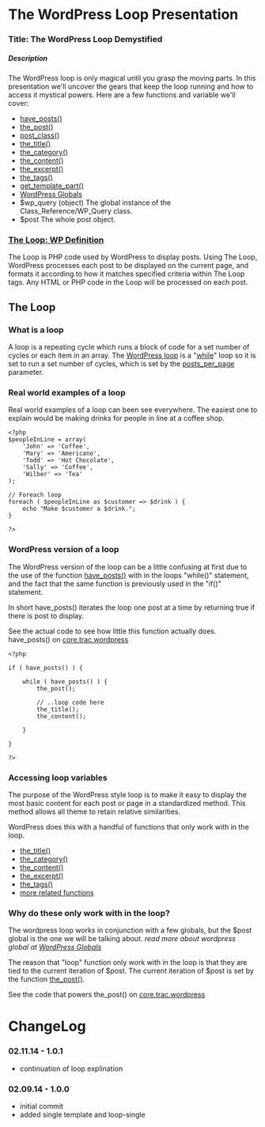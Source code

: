 The WordPress Loop Presentation
==================

### Title: The WordPress Loop Demystified

##### Description
The WordPress loop is only magical until you grasp the moving parts. In this presentation we'll uncover the gears that keep the loop running and how to access it mystical powers. Here are a few functions and variable we'll cover: 

- [have_posts()](http://codex.wordpress.org/Function_Reference/have_posts)
- [the_post()](http://codex.wordpress.org/Function_Reference/the_post)
- [post_class()](http://codex.wordpress.org/Function_Reference/post_class)
- [the_title()](http://codex.wordpress.org/Function_Reference/the_title)
- [the_category()](http://codex.wordpress.org/Function_Reference/the_category)
- [the_content()](http://codex.wordpress.org/Function_Reference/the_content)
- [the_excerpt()](http://codex.wordpress.org/Function_Reference/the_excerpt)
- [the_tags()](http://codex.wordpress.org/Function_Reference/the_tags)
- [get_template_part()](http://codex.wordpress.org/Function_Reference/get_template_part)
- [WordPress Globals](http://codex.wordpress.org/Global_Variables)
- $wp_query (object) The global instance of the Class_Reference/WP_Query class.
- $post The whole post object.

### [The Loop: WP Definition](http://codex.wordpress.org/The_Loop)

The Loop is PHP code used by WordPress to display posts. Using The Loop, WordPress processes each post to be displayed on the current page, and formats it according to how it matches specified criteria within The Loop tags. Any HTML or PHP code in the Loop will be processed on each post.

The Loop
------------------

### What is a loop

A loop is a repeating cycle which runs a block of code for a set number of cycles or each item in an array. The [WordPress loop](http://codex.wordpress.org/The_Loop) is a "[while](http://www.php.net/manual/en/control-structures.while.php)" loop so it is set to run a set number of cycles, which is set by the [posts_per_page](http://codex.wordpress.org/Class_Reference/WP_Query#Pagination_Parameters) parameter. 

### Real world examples of a loop

Real world examples of a loop can been see everywhere. The easiest one to explain would be making drinks for people in line at a coffee shop.

```
<?php
$peopleInLine = array(
	'John' => 'Coffee',
	'Mary' => 'Americano',
	'Todd' => 'Hot Chocolate',
	'Sally' => 'Coffee',
	'Wilber' => 'Tea'
);

// Foreach loop
foreach ( $peopleInLine as $customer => $drink ) {
	echo "Make $customer a $drink.";
}

?>
```

### WordPress version of a loop

The WordPress version of the loop can be a little confusing at first due to the use of the function [have_posts()](http://codex.wordpress.org/Function_Reference/have_posts) with in the loops "while()" statement, and the fact that the same function is previously used in the "if()" statement.

In short have_posts() iterates the loop one post at a time by returning true if there is post to display.

See the actual code to see how little this function actually does. have_posts() on [core.trac.wordpress](https://core.trac.wordpress.org/browser/tags/3.8.1/src/wp-includes/query.php#L3142)

```
<?php

if ( have_posts() ) {
	
	while ( have_posts() ) {
		the_post();
		
		// ..loop code here
		the_title();
		the_content();
		
	}
	
}

?>
```

### Accessing loop variables

The purpose of the WordPress style loop is to make it easy to display the most basic content for each post or page in a standardized method. This method allows all theme to retain relative similarities. 

WordPress does this with a handful of functions that only work with in the loop. 

- [the_title()](http://codex.wordpress.org/Function_Reference/the_title)
- [the_category()](http://codex.wordpress.org/Function_Reference/the_category)
- [the_content()](http://codex.wordpress.org/Function_Reference/the_content)
- [the_excerpt()](http://codex.wordpress.org/Function_Reference/the_excerpt)
- [the_tags()](http://codex.wordpress.org/Function_Reference/the_tags)
- [more related functions](http://codex.wordpress.org/Function_Reference/post_class#Related)

### Why do these only work with in the loop?

The wordpress loop works in conjunction with a few globals, but the $post global is the one we will be talking about. _read more about wordpress global at [WordPress Globals](http://codex.wordpress.org/Global_Variables)_

The reason that "loop" function only work with in the loop is that they are tied to the current iteration of $post. The current iteration of $post is set by the function [the_post()](http://codex.wordpress.org/Function_Reference/the_post). 

See the code that powers the_post() on [core.trac.wordpress](https://core.trac.wordpress.org/browser/tags/3.8.1/src/wp-includes/query.php#L3120)

ChangeLog
====================

### 02.11.14 - 1.0.1
- continuation of loop explination

### 02.09.14 - 1.0.0
- initial commit
- added single template and loop-single